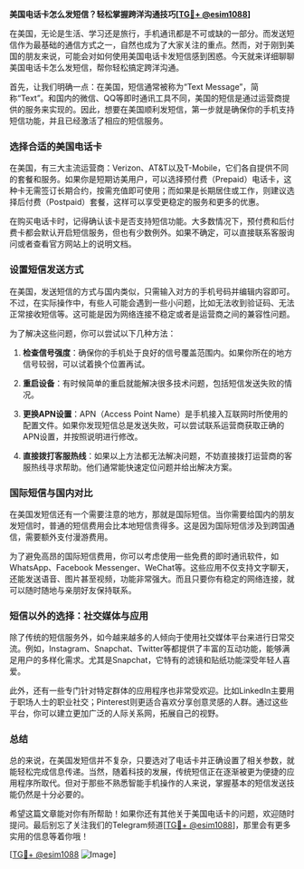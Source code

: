 **美国电话卡怎么发短信？轻松掌握跨洋沟通技巧[[TG💪+ @esim1088](https://t.me/s/esim1088)]**

在美国，无论是生活、学习还是旅行，手机通讯都是不可或缺的一部分。而发送短信作为最基础的通信方式之一，自然也成为了大家关注的重点。然而，对于刚到美国的朋友来说，可能会对如何使用美国电话卡发短信感到困惑。今天就来详细聊聊美国电话卡怎么发短信，帮你轻松搞定跨洋沟通。

首先，让我们明确一点：在美国，短信通常被称为“Text Message”，简称“Text”。和国内的微信、QQ等即时通讯工具不同，美国的短信是通过运营商提供的服务来实现的。因此，想要在美国顺利发短信，第一步就是确保你的手机支持短信功能，并且已经激活了相应的短信服务。

### **选择合适的美国电话卡**

在美国，有三大主流运营商：Verizon、AT&T以及T-Mobile，它们各自提供不同的套餐和服务。如果你是短期访美用户，可以选择预付费（Prepaid）电话卡，这种卡无需签订长期合约，按需充值即可使用；而如果是长期居住或工作，则建议选择后付费（Postpaid）套餐，这样可以享受更稳定的服务和更多的优惠。

在购买电话卡时，记得确认该卡是否支持短信功能。大多数情况下，预付费和后付费卡都会默认开启短信服务，但也有少数例外。如果不确定，可以直接联系客服询问或者查看官方网站上的说明文档。

### **设置短信发送方式**

在美国，发送短信的方式与国内类似，只需输入对方的手机号码并编辑内容即可。不过，在实际操作中，有些人可能会遇到一些小问题，比如无法收到验证码、无法正常接收短信等。这可能是因为网络连接不稳定或者是运营商之间的兼容性问题。

为了解决这些问题，你可以尝试以下几种方法：

1. **检查信号强度**：确保你的手机处于良好的信号覆盖范围内。如果你所在的地方信号较弱，可以试着换个位置再试。
   
2. **重启设备**：有时候简单的重启就能解决很多技术问题，包括短信发送失败的情况。

3. **更换APN设置**：APN（Access Point Name）是手机接入互联网时所使用的配置文件。如果你发现短信总是发送失败，可以尝试联系运营商获取正确的APN设置，并按照说明进行修改。

4. **直接拨打客服热线**：如果以上方法都无法解决问题，不妨直接拨打运营商的客服热线寻求帮助。他们通常能快速定位问题并给出解决方案。

### **国际短信与国内对比**

在美国发短信还有一个需要注意的地方，那就是国际短信。当你需要给国内的朋友发短信时，普通的短信费用会比本地短信贵得多。这是因为国际短信涉及到跨国通信，需要额外支付漫游费用。

为了避免高昂的国际短信费用，你可以考虑使用一些免费的即时通讯软件，如WhatsApp、Facebook Messenger、WeChat等。这些应用不仅支持文字聊天，还能发送语音、图片甚至视频，功能非常强大。而且只要你有稳定的网络连接，就可以随时随地与亲朋好友保持联系。

### **短信以外的选择：社交媒体与应用**

除了传统的短信服务外，如今越来越多的人倾向于使用社交媒体平台来进行日常交流。例如，Instagram、Snapchat、Twitter等都提供了丰富的互动功能，能够满足用户的多样化需求。尤其是Snapchat，它特有的滤镜和贴纸功能深受年轻人喜爱。

此外，还有一些专门针对特定群体的应用程序也非常受欢迎。比如LinkedIn主要用于职场人士的职业社交；Pinterest则更适合喜欢分享创意灵感的人群。通过这些平台，你可以建立更加广泛的人际关系网，拓展自己的视野。

### **总结**

总的来说，在美国发短信并不复杂，只要选对了电话卡并正确设置了相关参数，就能轻松完成信息传递。当然，随着科技的发展，传统短信正在逐渐被更为便捷的应用程序所取代。但对于那些不熟悉智能手机操作的人来说，掌握基本的短信发送技能仍然是十分必要的。

希望这篇文章能对你有所帮助！如果你还有其他关于美国电话卡的问题，欢迎随时提问。最后别忘了关注我们的Telegram频道[[TG💪+ @esim1088](https://t.me/s/esim1088)]，那里会有更多实用的信息等着你哦！

[[TG💪+ @esim1088](https://t.me/s/esim1088) ![Image](https://i.postimg.cc/4NQfJmqS/Snipaste-2025-05-13-00-14-12.png)]